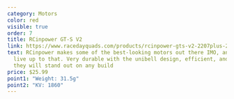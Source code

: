 ```yaml
---
category: Motors
color: red
visible: true
order: 7
title: RCinpower GT-S V2
link: https://www.racedayquads.com/products/rcinpower-gts-v2-2207plus-2207-5-1860kv-motor?keyword=RCinpower%202207
text: RCinpower makes some of the best-looking motors out there IMO, and these
  live up to that. Very durable with the unibell design, efficient, and strong,
  they will stand out on any build
price: $25.99
point1: "Weight: 31.5g"
point2: "KV: 1860"
---
```

